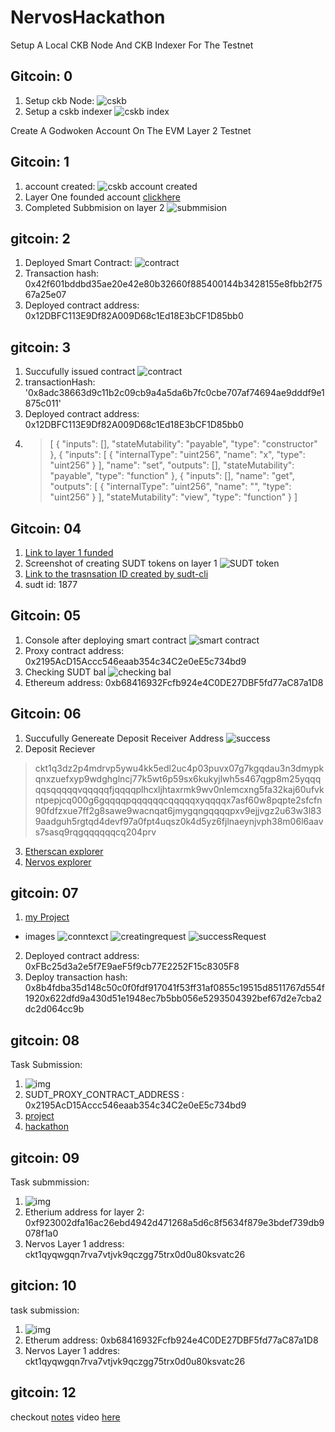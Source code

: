# NervosHackathon

Setup A Local CKB Node And CKB Indexer For The Testnet
## Gitcoin: 0
1. Setup ckb Node:
  ![cskb](./gitcoin-0/ckb-chain.png)
2. Setup  a cskb indexer
  ![cskb index](./gitcoin-0/indexer-data.png)

Create A Godwoken Account On The EVM Layer 2 Testnet
## Gitcoin: 1
1. account created:
  ![cskb account created](./gitcoin-1/account-list.png)
2. Layer One founded account
  [clickhere](https://explorer.nervos.org/aggron/address/ckt1qyqwgqn7rva7vtjvk9qczgg75trx0d0u80ksvatc26)
3. Completed Subbmision on layer 2 
  ![submmision](./gitcoin-1/transation-completed.png)

## gitcoin: 2
1. Deployed Smart Contract:
	![contract](./gitcoin-2/succes-deploy.png)
2. Transaction hash: 0x42f601bddbd35ae20e42e80b32660f885400144b3428155e8fbb2f7567a25e07
3. Deployed contract address: 0x12DBFC113E9Df82A009D68c1Ed18E3bCF1D85bb0

## gitcoin: 3
1. Succufully issued contract
  ![contract](./gitcoin-3/callikng-smart-contract.png)
2. transactionHash: '0x8adc38663d9c11b2c09cb9a4a5da6b7fc0cbe707af74694ae9dddf9e1875c011'
3. Deployed contract address: 0x12DBFC113E9Df82A009D68c1Ed18E3bCF1D85bb0
4. > [
    {
      "inputs": [],
      "stateMutability": "payable",
      "type": "constructor"
    },
    {
      "inputs": [
        {
          "internalType": "uint256",
          "name": "x",
          "type": "uint256"
        }
      ],
      "name": "set",
      "outputs": [],
      "stateMutability": "payable",
      "type": "function"
    },
    {
      "inputs": [],
      "name": "get",
      "outputs": [
        {
          "internalType": "uint256",
          "name": "",
          "type": "uint256"
        }
      ],
      "stateMutability": "view",
      "type": "function"
    }
  ]

## Gitcoin: 04 
1. [Link to layer 1 funded](https://explorer.nervos.org/aggron/transaction/0x0c461d26faa443effa1494199633079ec610bc0272fcd138054cfdbede5c8d9d)
2. Screenshot of creating SUDT tokens on layer 1 
  ![SUDT token](./gitcoin/SUDT-layer1-tokens.png)
3. [Link to the trasnsation ID created by sudt-cli](https://explorer.nervos.org/aggron/transaction/0x3adf42f5ac88cc8a083eb21c149c24397442388d6d7c92cd9ff0a5c8aa0077eb)
4. sudt id: 1877

## Gitcoin: 05
1. Console after deploying smart contract
  ![smart contract](./gitcoin-5/contract-proxy-depolyed.png)
2. Proxy contract address: 0x2195AcD15Accc546eaab354c34C2e0eE5c734bd9
3. Checking SUDT bal
  ![checking bal](./gitcoin-5/SUDT-balance.png)
4. Ethereum address: 0xb68416932Fcfb924e4C0DE27DBF5fd77aC87a1D8

## Gitcoin: 06 
1. Succufully Genereate Deposit Receiver Address 
  ![success](./gitcoin-6/deposit-reciever-address.png)
2. Deposit Reciever
  > ckt1q3dz2p4mdrvp5ywu4kk5edl2uc4p03puvx07g7kgqdau3n3dmypkqnxzuefxyp9wdghglncj77k5wt6p59sx6kukyjlwh5s467qgp8m25yqqqqqsqqqqqvqqqqqfjqqqqplhcxljhtaxrmk9wv0nlemcxng5fa32kaj60ufvkntpepjcq000g6gqqqqpqqqqqqcqqqqqxyqqqqx7asf60w8pqpte2sfcfn90fdfzxue7ff2g8sawe9wacnqat6jmygqngqqqqpxv9ejjvgz2u63w3l839aadguh5rgtqd4devf97a0fpt4uqsz0k4d5yz6fjlnaeynjvph38m06l6aavs7sasq9rqgqqqqqqcq204prv
3. [Etherscan explorer](https://rinkeby.etherscan.io/tx/0x10d7412b0c78caad7970b429ef2291afde46a5b980d4909be71834a05c88ac22)
4. [Nervos explorer](https://explorer.nervos.org/aggron/transaction/0x9a4d10fc85edb3189ee569600c21cfe96244c27d9d653b19a03e424e13f3f480)

## gitcoin: 07
  1. [my Project](https://github.com/shpintz/CryptoZombie)
   - images
    ![conntexct](./gitcoin-7/connected-v1.png)
    ![creatingrequest](./gitcoin-7/creating-request.png)
    ![successRequest](./gitcoin-7/success.png)
  2. Deployed contract address: 0xFBc25d3a2e5f7E9aeF5f9cb77E2252F15c8305F8
  3. Deploy transaction hash: 0x8b4fdba35d148c50c0f0fdf917041f53ff31af0855c19515d8511767d554f1920x622dfd9a430d51e1948ec7b5bb056e5293504392bef67d2e7cba2dc2d064cc9b

## gitcoin: 08
  Task Submission:
1. ![img](./gitcoin-8/ECM-on-Layer-2-with-forcebridge.png)
2. SUDT_PROXY_CONTRACT_ADDRESS : 0x2195AcD15Accc546eaab354c34C2e0eE5c734bd9
3. [project](https://github.com/shpintz/CryptoZombie/tree/task-8)
4. [hackathon](https://github.com/shpintz/NervosHackathon)

## gitcoin: 09
  Task submmission:
  1. ![img](./gitcoin-9/withdrawl-comand.png)
  2. Etherium address for layer 2: 0xf923002dfa16ac26ebd4942d471268a5d6c8f5634f879e3bdef739db9078f1a0
  3. Nervos Layer 1 address: ckt1qyqwgqn7rva7vtjvk9qczgg75trx0d0u80ksvatc26


## gitcion: 10 
  task submission:
  1. ![img](./gitcoin-10/completed-withdrwawl.png)
  2. Etherum address: 0xb68416932Fcfb924e4C0DE27DBF5fd77aC87a1D8
  3. Nervos Layer 1 addres: ckt1qyqwgqn7rva7vtjvk9qczgg75trx0d0u80ksvatc26


## gitcoin: 12
 checkout [notes](https://github.com/shpintz/NervosHackathon/blob/main/gitcoin-12/Document%20Porting%20an%20Existing%20Ethereum%20dApp%20to%20Poly%20679f056aed2c4564b9e43d983fb3616f.md)
 video [here](https://youtu.be/xMG0vwhBW5Q)
